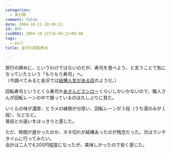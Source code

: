 ```yaml
---
categories:
  - 未分類
comment: false
date: 2004-10-11 10:49:22
id: 884
iso8601: 2004-10-11T10:49:22+09:00
tags:
  - perl
title: 金沢の回転寿司

---
```


<div class="entry-body">
                                 <p>旅行の締めに、というわけではないのだが、寿司を食べよう、と言うことで気になっていたという「もりもり寿司」へ。<br />
（今調べてみると金沢では<a href="http://kimassi.net/cgi/votecom/votec.cgi?no=10">結構人気がある店</a>のようだ。）</p>

<p>回転寿司というとくら寿司か<a href="http://www.akindo-sushiro.co.jp/">あきんどスシロー</a>くらいしかいかないので、職人さんが回転レーンの中で握っているのは久しぶりに見た。</p>

<p>いくらの味が濃厚、ヒラメの縁側が分厚い、回転レーンが３段（うち湯のみが１段）、などなど。<br />
普段との違いをはっきりと感じた。</p>

<p>ただ、時間が遅かったのか、ネタ切れが結構あったのが残念だった。次はランチタイムに行ってみたい。<br />
会計は二人で4,200円程度になったが、美味しかったので安く感じた。</p>
                              </div>
    	